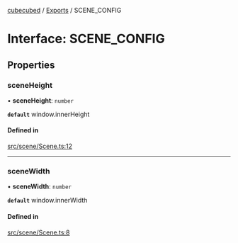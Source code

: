 [cubecubed](/reference/README.md) / [Exports](/reference/modules.md) / SCENE\_CONFIG

# Interface: SCENE\_CONFIG

## Properties

### sceneHeight

• **sceneHeight**: `number`

**`default`** window.innerHeight

#### Defined in

[src/scene/Scene.ts:12](https://github.com/imaphatduc/cubecubed/blob/1d9e38f/src/scene/Scene.ts#L12)

___

### sceneWidth

• **sceneWidth**: `number`

**`default`** window.innerWidth

#### Defined in

[src/scene/Scene.ts:8](https://github.com/imaphatduc/cubecubed/blob/1d9e38f/src/scene/Scene.ts#L8)

